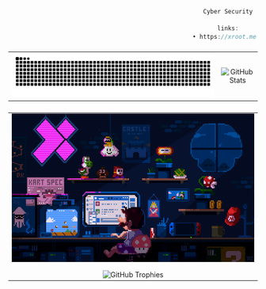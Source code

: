 ```js
                                                       Cyber Security
                        
                                                           links:
                                                    • https://xroot.me

```
###

<table>
  <tr>
    <td align="center">
      <img src="https://raw.githubusercontent.com/vmbx/vmbx/output/snake.svg" alt="Snake animation" />
    </td>
    <td align="center">
      <img src="https://github-readme-streak-stats.herokuapp.com/?user=vmbx&theme=dark" alt="GitHub Stats" />
    </td>
  </tr>
</table>

###

<table>
  <tr>
    <td align="center">
      <img src="https://raw.githubusercontent.com/vmbx/vmbx/main/2258131708-982b745f2-7d22-48cf-91540-083f1b00d36c9.gif" width="100%" height="300" alt="Background" />
    </td>
  </tr>
  <tr>
    <td align="center" style="padding-top: 10px;">
      <img src="https://github-profile-trophy.vercel.app/?username=vmbx&theme=dark&title=Commits,Experience" alt="GitHub Trophies" />
    </td>
  </tr>
</table>
